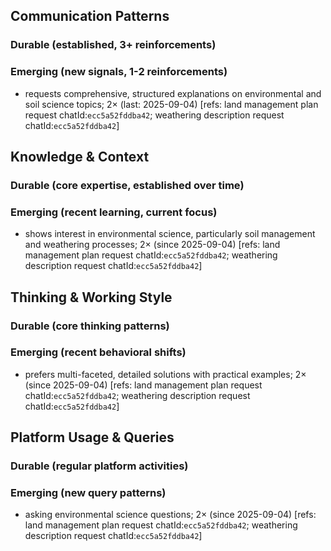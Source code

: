 ## Communication Patterns
### Durable (established, 3+ reinforcements)

### Emerging (new signals, 1-2 reinforcements)
- requests comprehensive, structured explanations on environmental and soil science topics; 2× (last: 2025-09-04) [refs: land management plan request chatId:`ecc5a52fddba42`; weathering description request chatId:`ecc5a52fddba42`]

## Knowledge & Context
### Durable (core expertise, established over time)

### Emerging (recent learning, current focus)
- shows interest in environmental science, particularly soil management and weathering processes; 2× (since 2025-09-04) [refs: land management plan request chatId:`ecc5a52fddba42`; weathering description request chatId:`ecc5a52fddba42`]

## Thinking & Working Style
### Durable (core thinking patterns)

### Emerging (recent behavioral shifts)
- prefers multi-faceted, detailed solutions with practical examples; 2× (since 2025-09-04) [refs: land management plan request chatId:`ecc5a52fddba42`; weathering description request chatId:`ecc5a52fddba42`]

## Platform Usage & Queries
### Durable (regular platform activities)

### Emerging (new query patterns)
- asking environmental science questions; 2× (since 2025-09-04) [refs: land management plan request chatId:`ecc5a52fddba42`; weathering description request chatId:`ecc5a52fddba42`]